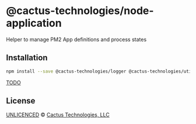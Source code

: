<!--@h1([pkg.name])-->

# @cactus-technologies/node-application

<!--/@-->

<!--@pkg.description-->

Helper to manage PM2 App definitions and process states

<!--/@-->

<!--@installation()-->

## Installation

```sh
npm install --save @cactus-technologies/logger @cactus-technologies/utils config @cactus-technologies/node-application
```

<!--/@-->

[TODO]('TODO.md')

<!--@license()-->

## License

[UNLICENCED](./LICENSE) © [Cactus Technologies, LLC](https://www.cactus.is)

<!--/@-->
